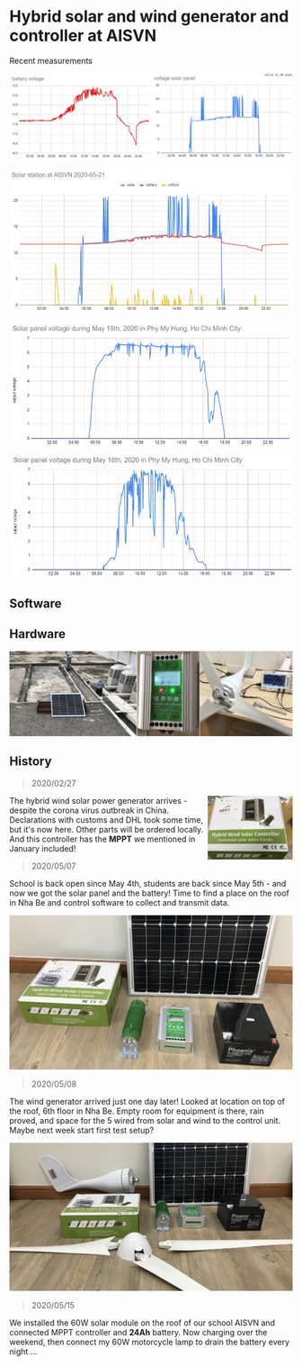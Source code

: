 # Hybrid solar and wind generator and controller at AISVN

Recent measurements

![First day values](data_2020-05-21.jpg)

![Voltages May 21st](../pic/2020-05-21_aisvn.jpg)

![Voltage output during the third day](../data/2020-05-19_voltage.jpg)

![Voltage output during the second day](../data/2020-05-18_voltage.jpg)

## Software


## Hardware

![solar installation 2020/05/15](../pic/2020-05-15_solar.jpg)

## History

> 2020/02/27
<img src="../pic/hybrid.jpg" width="30%" align="right">

The hybrid wind solar power generator arrives - despite the corona virus outbreak in China. Declarations with customs and DHL took some time, but it's now here. Other parts will be ordered locally. And this controller has the __MPPT__ we mentioned in January included!

> 2020/05/07

School is back open since May 4th, students are back since May 5th - and now we got the solar panel and the battery! Time to find a place on the roof in Nha Be and control software to collect and transmit data.

![Solar panel](../pic/2020-05-07_solar.jpg)

> 2020/05/08

The wind generator arrived just one day later! Looked at location on top of the roof, 6th floor in Nha Be. Empty room for equipment is there, rain proved, and space for the 5 wired from solar and wind to the control unit. Maybe next week start first test setup?

![Wind generator](../pic/2020-05-08_wind.jpg)

> 2020/05/15

We installed the 60W solar module on the roof of our school AISVN and connected MPPT controller and __24Ah__ battery. Now charging over the weekend, then connect my 60W motorcycle lamp to drain the battery every night ...

